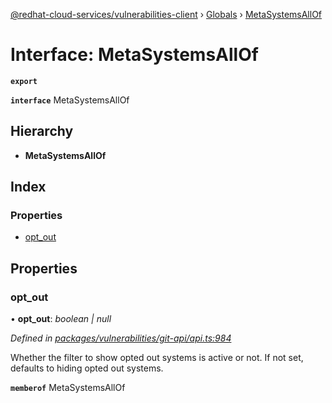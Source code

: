 [@redhat-cloud-services/vulnerabilities-client](../README.md) › [Globals](../globals.md) › [MetaSystemsAllOf](metasystemsallof.md)

# Interface: MetaSystemsAllOf

**`export`** 

**`interface`** MetaSystemsAllOf

## Hierarchy

* **MetaSystemsAllOf**

## Index

### Properties

* [opt_out](metasystemsallof.md#opt_out)

## Properties

###  opt_out

• **opt_out**: *boolean | null*

*Defined in [packages/vulnerabilities/git-api/api.ts:984](https://github.com/RedHatInsights/javascript-clients/blob/master/packages/vulnerabilities/git-api/api.ts#L984)*

Whether the filter to show opted out systems is active or not. If not set, defaults to hiding opted out systems.

**`memberof`** MetaSystemsAllOf
